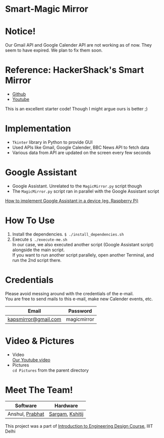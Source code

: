 # Smart-Magic Mirror


# Notice!
Our Gmail API and Google Calender API are not working as of now. They seem to have expired.
We plan to fix them soon.

# Reference: HackerShack's Smart Mirror
- [Github](https://github.com/HackerShackOfficial/Smart-Mirror)
- [Youtube](https://www.youtube.com/watch?v=fkVBAcvbrjU)

This is an excellent starter code! Though I might argue ours is better ;)

# Implementation
- ```Tkinter``` library in Python to provide GUI
- Used APIs like Gmail, Google Calender, BBC News API to fetch data
- Various data from API are updated on the screen every few seconds

# Google Assistant
- Google Assistant. Unrelated to the ```MagicMirror.py``` script though
- The ```MagicMirror.py``` script ran in parallel with the Google Assistant script

[How to implement Google Assistant in a device (eg. Raspberry Pi)](https://developers.google.com/assistant/sdk/)

# How To Use

1. Install the dependencies.
```$ ./install_dependencies.sh```
2. Execute
```$ ./execute-me.sh```\
In our case, we also executed another script (Google Assistant script) alongside the main script.\
If you want to run another script parallely, open another Terminal, and run the 2nd script there.

# Credentials

Please avoid messing around with the credentials of the e-mail.\
You are free to send mails to this e-mail, make new Calender events, etc.

| Email | Password |
| ---- | ---- |
| kapsmirror@gmail.com | magicmirror |

# Video & Pictures
- Video\
[Our Youtube video](https://www.youtube.com/watch?v=lDdu4Cqn7X4)
- Pictures\
`cd Pictures` from the parent directory


# Meet The Team!

| Software | Hardware |
| ------ | ------ |
| Anshul, [Prabhat](https://github.com/prabhatsoni99) | [Sargam](https://github.com/sargamm), [Kshitij](https://github.com/kkshitij-agrawal) |

This project was a part of [Introduction to Engineering Design Course](https://dilab.iiitd.ac.in/ied2019.html), IIIT Delhi

